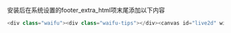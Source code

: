 安装后在系统设置的footer_extra_html项末尾添加以下内容

```js
<div class="waifu"><div class="waifu-tips"></div><canvas id="live2d" width="280" height="250" class="live2d"></canvas></div>
```